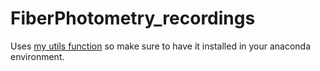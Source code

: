 # FiberPhotometry_recordings

Uses [my utils function](https://github.com/FedeClaudi/fedes_utils/tree/master) so make sure to have it installed in your anaconda environment. 
